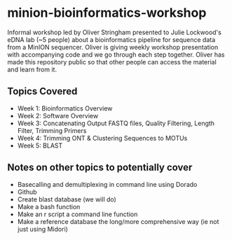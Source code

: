 # minion-bioinformatics-workshop

Informal workshop led by Oliver Stringham presented to Julie Lockwood's eDNA lab (~5 people) about a bioinformatics pipeline for sequence data from a MinION sequencer. Oliver is giving weekly workshop presentation with accompanying code and we go through each step together. Oliver has made this repository public so that other people can access the material and learn from it. 

## Topics Covered

* Week 1: Bioinformatics Overview
* Week 2: Software Overview
* Week 3: Concatenating Output FASTQ files, Quality Filtering, Length Filter, Trimming Primers
* Week 4: Trimming ONT & Clustering Sequences to MOTUs
* Week 5: BLAST

## Notes on other topics to potentially cover

* Basecalling and demultiplexing in command line using Dorado
* Github
* Create blast database (we will do)
* Make a bash function
* Make an r script a command line function
* Make a reference database the long/more comprehensive way (ie not just using Midori)
